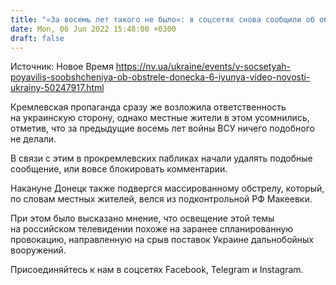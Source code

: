 ```yaml
---
title: "«За восемь лет такого не было»: в соцсетях снова сообщили об обстреле Донецка — видео"
date: Mon, 06 Jun 2022 15:48:00 +0300
draft: false
---
```

Источник: Новое Время https://nv.ua/ukraine/events/v-socsetyah-poyavilis-soobshcheniya-ob-obstrele-donecka-6-iyunya-video-novosti-ukrainy-50247917.html


 Кремлевская пропаганда сразу же возложила ответственность на украинскую сторону, однако местные жители в этом усомнились, отметив, что за предыдущие восемь лет войны ВСУ ничего подобного не делали.

В связи с этим в прокремлевских пабликах начали удалять подобные сообщение, или вовсе блокировать комментарии.

Накануне Донецк также подвергся массированному обстрелу, который, по словам местных жителей, велся из подконтрольной РФ Макеевки.

При этом было высказано мнение, что освещение этой темы на российском телевидении похоже на заранее спланированную провокацию, направленную на срыв поставок Украине дальнобойных вооружений.

Присоединяйтесь к нам в соцсетях Facebook, Telegram и Instagram.
